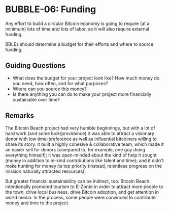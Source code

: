 # BUBBLE-06: Funding

Any effort to build a circular Bitcoin economy is going to require (at a minimum) lots of time and lots of labor, so it will also require external funding.

BBLEs should determine a budget for their efforts and where to source funding.

## Guiding Questions

- What does the budget for your project look like? How much money do you need, how often, and for what purposes?
- Where can you source this money?
- Is there anything you can do to make your project more financially sustainable over time?

## Remarks

The Bitcoin Beach project had very humble beginnings, but with a lot of hard work (and some luck/providence) it was able to attract a visionary donor with low time-preference as well as influential bitcoiners willing to share its story. It built a highly cohesive & collaborative team, which made it an easier sell for donors (compared to, for example, one guy doing everything himself); it was open-minded about the kind of help it sought (money in addition to in-kind contributions like talent and time); and it didn't make hunting for money its top priority (instead, relentless progress on the mission naturally attracted resources).

But greater financial sustainability can be indirect, too. Bitcoin Beach intentionally promoted tourism to El Zonte in order to attract more people to the town, drive local business, drive Bitcoin adoption, and get attention in world media. In the process, some people were convinced to contribute money and time to the project.
